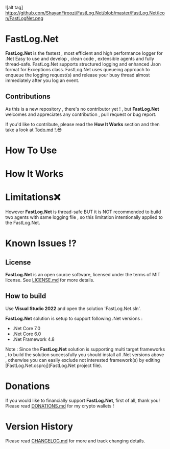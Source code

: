 ﻿![alt tag] https://github.com/ShayanFiroozi/FastLog.Net/blob/master/FastLog.Net/Icon/FastLogNet.png

# FastLog.Net

**FastLog.Net** is the fastest , most efficient and high performance logger for .Net
Easy to use and develop , clean code , extensible agents and fully thread-safe. FastLog.Net supports structured logging and enhanced Json format for Exceptions class.
FastLog.Net uses queueing approach to enqueue the logging request(s) and release your busy thread almost immediately after you log an event.

## Contributions

As this is a new repository , there's no contributor yet ! , but **FastLog.Net** welcomes and appreciates any contribution , pull request or bug report.

If you'd like to contribute, please read the **How It Works** section and then take a look at [Todo.md](Todo.md) !.😎


# How To Use


# How It Works


# Limitations❌

However **FastLog.Net** is thread-safe BUT it is NOT recommended to build two agents with same logging file , so this limitation intentionally applied to the FastLog.Net.

# Known Issues ⁉


License
---
**FastLog.Net** is an open source software, licensed under the terms of MIT license.
See [LICENSE.md](LICENSE.md) for more details.


How to build
---
Use **Visual Studio 2022** and open the solution 'FastLog.Net.sln'.

**FastLog.Net** solution is setup to support following .Net versions :

- .Net Core 7.0
- .Net Core 6.0
- .Net Framework 4.8


Note : Since the **FastLog.Net** solution is supporting multi target frameworks , to build the solution successfully you should install all .Net versions above , otherwise you can easily exclude not interested framework(s) by editing [FastLog.Net.csproj](FastLog.Net project file).

# Donations
If you would like to financially support **FastLog.Net**, first of all, thank you! Please read [DONATIONS.md](DONATIONS.md) for my crypto wallets !

# Version History
Please read [CHANGELOG.md](CHANGELOG.md) for more and track changing details.